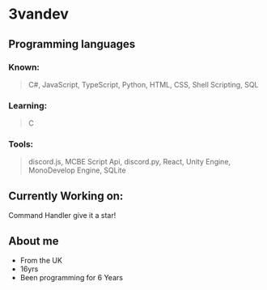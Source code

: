 # 3vandev
## Programming languages
### Known:
> C#, JavaScript, TypeScript, Python, HTML, CSS, Shell Scripting, SQL

### Learning:
> C

### Tools:
> discord.js, MCBE Script Api, discord.py, React, Unity Engine, MonoDevelop Engine, SQLite

## Currently Working on:
Command Handler give it a star!

## About me
- From the UK
- 16yrs
- Been programming for 6 Years

